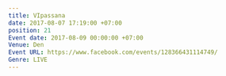 ```yaml
---
title: VIpassana
date: 2017-08-07 17:19:00 +07:00
position: 21
Event date: 2017-08-09 00:00:00 +07:00
Venue: Den
Event URL: https://www.facebook.com/events/128366431114749/
Genre: LIVE
---
```


